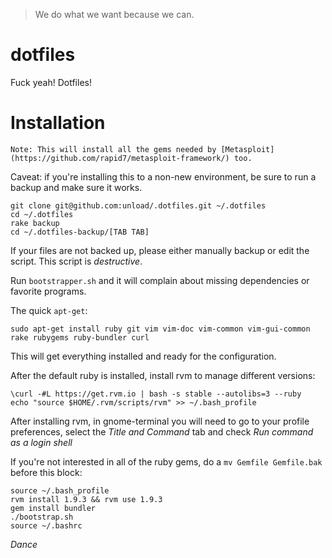 > 
> We do what we want because we can.
> 

# dotfiles

Fuck yeah! Dotfiles!

# Installation

    Note: This will install all the gems needed by [Metasploit](https://github.com/rapid7/metasploit-framework/) too.

Caveat: if you're installing this to a non-new environment, be sure to run a backup and make sure it works.

    git clone git@github.com:unload/.dotfiles.git ~/.dotfiles
    cd ~/.dotfiles
    rake backup
    cd ~/.dotfiles-backup/[TAB TAB]

If your files are not backed up, please either manually backup or edit the script. This script is _*destructive*_.

Run `bootstrapper.sh` and it will complain about missing dependencies or favorite programs.

The quick `apt-get`:

`sudo apt-get install ruby git vim vim-doc vim-common vim-gui-common rake rubygems ruby-bundler curl`

This will get everything installed and ready for the configuration.

After the default ruby is installed, install rvm to manage different versions:

```
\curl -#L https://get.rvm.io | bash -s stable --autolibs=3 --ruby
echo "source $HOME/.rvm/scripts/rvm" >> ~/.bash_profile
```

After installing rvm, in gnome-terminal you will need to go to your profile preferences, select the *Title and Command* tab and check *Run command as a login shell*

If you're not interested in all of the ruby gems, do a `mv Gemfile Gemfile.bak` before this block:

```
source ~/.bash_profile
rvm install 1.9.3 && rvm use 1.9.3
gem install bundler
./bootstrap.sh
source ~/.bashrc
```

_Dance_
